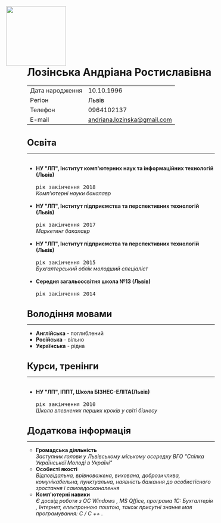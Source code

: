 <!DOCTYPE html>
<html>
   <head>
      <title>Andruha</title>
   </head>
   <body>
           <img src="123.jpg" align="right" height="160" hspace="400"> 
           <h1>Лозінська Андріана Ростиславівна</h1>
              
<table>
   <tr>
      <td>Дата народження</td>
      <td>10.10.1996</td>
        </tr>
        <tr>
      <td>Регіон</td>
      <td>Львів</td>
        </tr>
        <tr>
      <td>Телефон</td>
      <td>0964102137</td>
        </tr>
          <tr>
      <td>E-mail</td>
      <td><a href="mailto:andriana.lozinska@gmail.com">andriana.lozinska@gmail.com</td>
        </tr>
        <tr>
</table>   
<br> 
<font size="5"><b>Освіта</b></font>
<HR>
<ul type="disk"> 
  <br><li> <b>НУ "ЛП", Інститут комп'ютерних наук та інформаційних технологій (Львів)</b></li>
  <br> <tt>рік закінчення 2018 </tt>
  <br> <i>Комп'ютерні науки бакалавр</i>
  <br> 
  <br> <li><b>НУ "ЛП", Інститут підприємства та перспективних технологій (Львів)</b></li>
  <br> <tt>рік закінчення 2017 </tt>
  <br> <i>Маркетинг бакалавр</i>
  <br> 
  <br> <li><b>НУ "ЛП", Інститут підприємства та перспективних технологій (Львів)</b></li>
  <br> <tt>рік закінчення 2015</tt> 
  <br> <i>Бухгалтерський облік молодший спеціаліст</i>
  <br> 
  <br><li> <b>Середня загальоосвітня школа №13 (Львів)</b></li>
  <br> <tt>рік закінчення 2014</tt>
  </ul>
   <br> 
<font size="5"><b>Володіння мовами</b></font>
  <hr>
  <ul type="square">
  <li><b>Англійська</b> - поглиблений </li>
<li><b>Російська</b> - вільно </li>
<li><b>Українська</b> - рідна </li></ul>
<br> 
<font size="5"><b>Курси, тренінги</b></font>
  <hr>
  <ul type="disk">
 <br> <li><b>НУ "ЛП", ІППТ,  Школа БІЗНЕС-ЕЛІТА(Львів)</b></li>
  <br> <tt>рік закінчення 2010</tt> 
  <br> <i>Школа впевнених перших кроків у світі бізнесу</i> </li></ul>
  <br> 
<font size="5"><b>Додаткова інформація</b></font>
  <hr>
  <ul type="circle">
  <li><b>Громадська діяльність</b></li>
  <i>Заступник голови у Львівському міському осередку ВГО "Спілка Української Молоді в Україні"</i>
<li><b>Особисті якості</b> </li>
<i>Відповідальна, врівноважена, вихована, доброзичлива, комунікабельна, пунктуальна, наявність бажання до особистісного зростання і самовдосконалення</i>
<li><b>Комп'ютерні навики </b></li>
<i>Є досвід роботи з ОС Windows , MS Qffice, програма 1С: Бухгалтерія , Інтернет, електронною поштою, також присутні знання мов програмування: C / C ++ .</i></ul>



   </body>
</html>
